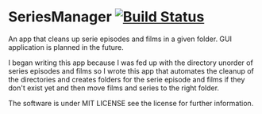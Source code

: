 # SeriesManager [![Build Status](https://travis-ci.org/almynic/SeriesManager.svg?branch=master)](https://travis-ci.org/almynic/SeriesManager)

An app that cleans up serie episodes and films in a given folder. GUI application is planned in the future.

I began writing this app because I was fed up with the directory unorder of series episodes and films so I wrote this app that automates the cleanup of the directories
and creates folders for the serie episode and films if they don't exist yet and then move films and series to the right folder.

The software is under MIT LICENSE see the license for further information.